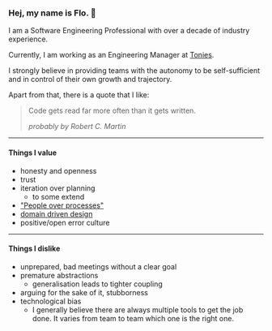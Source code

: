 ### Hej, my name is Flo. 👋

I am a Software Engineering Professional with over a decade of industry experience.

Currently, I am working as an Engineering Manager at [Tonies](https://tonies.com/de-de/).

I strongly believe in providing teams with the autonomy to be self-sufficient and in control of their own growth and trajectory.

Apart from that, there is a quote that I like:

> Code gets read far more often than it gets written.
>
> _probably by Robert C. Martin_
___

#### Things I value

- honesty and openness
- trust
- iteration over planning
  - to some extend
- ["People over processes"](https://agilemanifesto.org/)
- [domain driven design](https://en.wikipedia.org/wiki/Domain-driven_design)
- positive/open error culture

___

#### Things I dislike

- unprepared, bad meetings without a clear goal
- premature abstractions
  - generalisation leads to tighter coupling
- arguing for the sake of it, stubborness
- technological bias
  - I generally believe there are always multiple tools to get the job done. It varies from team to team which one is the right one.
